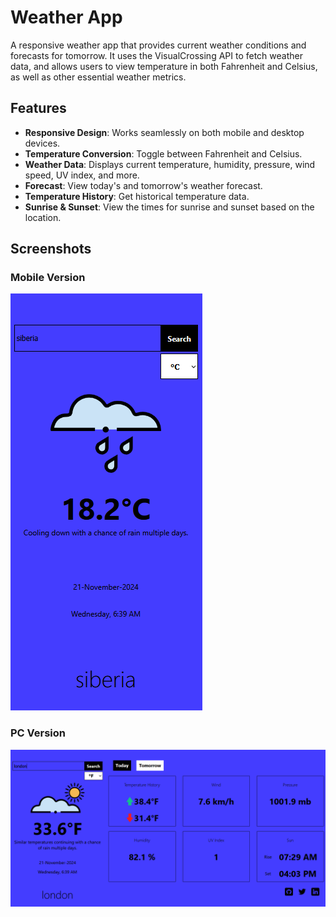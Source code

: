 # Weather App

A responsive weather app that provides current weather conditions and forecasts for tomorrow. It uses the VisualCrossing API to fetch weather data, and allows users to view temperature in both Fahrenheit and Celsius, as well as other essential weather metrics.

## Features

- **Responsive Design**: Works seamlessly on both mobile and desktop devices.
- **Temperature Conversion**: Toggle between Fahrenheit and Celsius.
- **Weather Data**: Displays current temperature, humidity, pressure, wind speed, UV index, and more.
- **Forecast**: View today's and tomorrow's weather forecast.
- **Temperature History**: Get historical temperature data.
- **Sunrise & Sunset**: View the times for sunrise and sunset based on the location.

## Screenshots

### Mobile Version
![Mobile Version](./src/asset/images/screenshot2.png)

### PC Version
![PC Version](./src/asset/images/screenshot1.png)